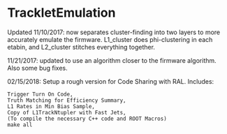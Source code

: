 # TrackletEmulation
Updated 11/10/2017: now separates cluster-finding into two layers to more accurately emulate the firmware.
L1_cluster does phi-clustering in each etabin, and L2_cluster stitches everything together.

11/21/2017: updated to use an algorithm closer to the firmware algorithm. Also some bug fixes.

02/15/2018: Setup a rough version for Code Sharing with RAL. Includes:

	Trigger Turn On Code,
	Truth Matching for Efficiency Summary,
	L1 Rates in Min Bias Sample,
	Copy of L1TrackNtupler with Fast Jets,
	(To compile the necessary C++ code and ROOT Macros)
	make all 	
	

